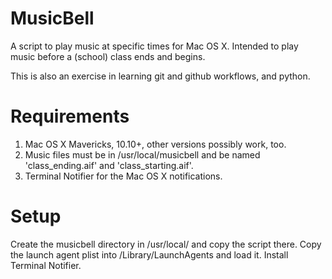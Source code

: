 # MusicBell
A script to play music at specific times for Mac OS X. Intended to play music
before a (school) class ends and begins.

This is also an exercise in learning git and github workflows, and python.

# Requirements
1. Mac OS X Mavericks, 10.10+, other versions possibly work, too.
2. Music files must be in /usr/local/musicbell and be named 'class_ending.aif'
and 'class_starting.aif'.
3. Terminal Notifier for the Mac OS X notifications.

# Setup
Create the musicbell directory in /usr/local/ and copy the script there. Copy
the launch agent plist into /Library/LaunchAgents and load it. Install Terminal
Notifier.
